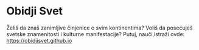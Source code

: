﻿# Obidji Svet

Želiš da znaš zanimljive činjenice o svim kontinentima?
Voliš da posećuješ svetske znamenitosti i kulturne manifestacije?
Putuj, nauči,istraži ovde:
https://obidjisvet.github.io
